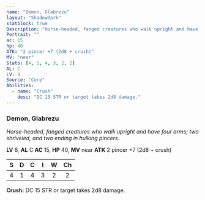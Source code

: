 ```yaml
---
name: "Demon, Glabrezu"
layout: "Shadowdark"
statblock: true
Description: "Horse-headed, fanged creatures who walk upright and have four arms; two shriveled, and two ending in hulking pincers."
Portrait: ""
ac: 15
hp: 40
ATK: "2 pincer +7 (2d8 + crush)"
MV: "near"
Stats: [4, 1, 4, 3, 2, 2]
AL: C
LV: 8
Source: "Core"
Abilities:
  - name: "Crush"
    desc: "DC 15 STR or target takes 2d8 damage."
---
```


### Demon, Glabrezu

_Horse-headed, fanged creatures who walk upright and have four arms; two shriveled, and two ending in hulking pincers._

**LV** 8, **AL** C
**AC** 15, **HP** 40, **MV** near
**ATK** 2 pincer +7 (2d8 + crush)

|  S  |  D  |  C  |  I  |  W  |  Ch  |
|:---:|:---:|:---:|:---:|:---:|:----:|
| 4 | 1 | 4 | 3 | 2 | 2 |

**Crush:** DC 15 STR or target takes 2d8 damage.


